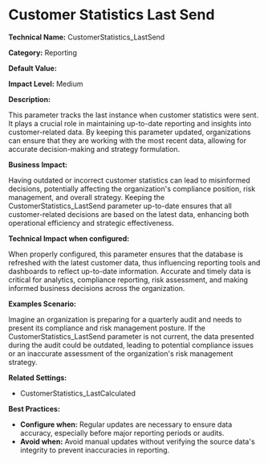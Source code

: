 # Customer Statistics Last Send

**Technical Name:** CustomerStatistics_LastSend

**Category:** Reporting

**Default Value:**

**Impact Level:** Medium

**Description:**

This parameter tracks the last instance when customer statistics were sent. It plays a crucial role in maintaining up-to-date reporting and insights into customer-related data. By keeping this parameter updated, organizations can ensure that they are working with the most recent data, allowing for accurate decision-making and strategy formulation.

**Business Impact:**

Having outdated or incorrect customer statistics can lead to misinformed decisions, potentially affecting the organization's compliance position, risk management, and overall strategy. Keeping the CustomerStatistics_LastSend parameter up-to-date ensures that all customer-related decisions are based on the latest data, enhancing both operational efficiency and strategic effectiveness.

**Technical Impact when configured:**

When properly configured, this parameter ensures that the database is refreshed with the latest customer data, thus influencing reporting tools and dashboards to reflect up-to-date information. Accurate and timely data is critical for analytics, compliance reporting, risk assessment, and making informed business decisions across the organization.

**Examples Scenario:**

Imagine an organization is preparing for a quarterly audit and needs to present its compliance and risk management posture. If the CustomerStatistics_LastSend parameter is not current, the data presented during the audit could be outdated, leading to potential compliance issues or an inaccurate assessment of the organization's risk management strategy.

**Related Settings:**

- CustomerStatistics_LastCalculated

**Best Practices:** 

- **Configure when:** Regular updates are necessary to ensure data accuracy, especially before major reporting periods or audits.
- **Avoid when:** Avoid manual updates without verifying the source data's integrity to prevent inaccuracies in reporting.